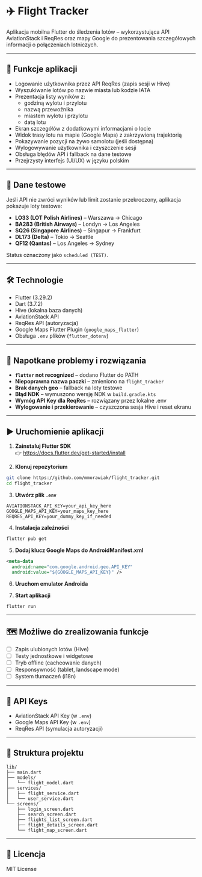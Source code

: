 # ✈️ Flight Tracker

Aplikacja mobilna Flutter do śledzenia lotów – wykorzystująca API AviationStack i ReqRes oraz mapy Google do prezentowania szczegółowych informacji o połączeniach lotniczych.

---

## 📱 Funkcje aplikacji

- Logowanie użytkownika przez API ReqRes (zapis sesji w Hive)
- Wyszukiwanie lotów po nazwie miasta lub kodzie IATA
- Prezentacja listy wyników z:
  - godziną wylotu i przylotu
  - nazwą przewoźnika
  - miastem wylotu i przylotu
  - datą lotu
- Ekran szczegółów z dodatkowymi informacjami o locie
- Widok trasy lotu na mapie (Google Maps) z zakrzywioną trajektorią
- Pokazywanie pozycji na żywo samolotu (jeśli dostępna)
- Wylogowywanie użytkownika i czyszczenie sesji
- Obsługa błędów API i fallback na dane testowe
- Przejrzysty interfejs (UI/UX) w języku polskim

---

## 🧪 Dane testowe

Jeśli API nie zwróci wyników lub limit zostanie przekroczony, aplikacja pokazuje loty testowe:

- **LO33 (LOT Polish Airlines)** – Warszawa → Chicago  
- **BA283 (British Airways)** – Londyn → Los Angeles  
- **SQ26 (Singapore Airlines)** – Singapur → Frankfurt  
- **DL173 (Delta)** – Tokio → Seattle  
- **QF12 (Qantas)** – Los Angeles → Sydney

Status oznaczony jako `scheduled (TEST)`.

---

## 🛠️ Technologie

- Flutter (3.29.2)
- Dart (3.7.2)
- Hive (lokalna baza danych)
- AviationStack API
- ReqRes API (autoryzacja)
- Google Maps Flutter Plugin (`google_maps_flutter`)
- Obsługa `.env` plików (`flutter_dotenv`)

---

## 🚧 Napotkane problemy i rozwiązania

- **`flutter` not recognized** – dodano Flutter do PATH
- **Niepoprawna nazwa paczki** – zmieniono na `flight_tracker`
- **Brak danych geo** – fallback na loty testowe
- **Błąd NDK** – wymuszono wersję NDK w `build.gradle.kts`
- **Wymóg API Key dla ReqRes** – rozwiązany przez lokalne .env
- **Wylogowanie i przekierowanie** – czyszczona sesja Hive i reset ekranu

---

## ▶️ Uruchomienie aplikacji

1. **Zainstaluj Flutter SDK**  
👉 https://docs.flutter.dev/get-started/install

2. **Klonuj repozytorium**

```bash
git clone https://github.com/mmorawiak/flight_tracker.git
cd flight_tracker
```

3. **Utwórz plik `.env`**

```env
AVIATIONSTACK_API_KEY=your_api_key_here
GOOGLE_MAPS_API_KEY=your_maps_key_here
REQRES_API_KEY=your_dummy_key_if_needed
```

4. **Instalacja zależności**

```bash
flutter pub get
```

5. **Dodaj klucz Google Maps do AndroidManifest.xml**

```xml
<meta-data
  android:name="com.google.android.geo.API_KEY"
  android:value="${GOOGLE_MAPS_API_KEY}" />
```

6. **Uruchom emulator Androida**

7. **Start aplikacji**

```bash
flutter run
```

---

## 🗺️ Możliwe do zrealizowania funkcje

- [ ] Zapis ulubionych lotów (Hive)
- [ ] Testy jednostkowe i widgetowe
- [ ] Tryb offline (cacheowanie danych)
- [ ] Responsywność (tablet, landscape mode)
- [ ] System tłumaczeń (i18n)

---

## 🔑 API Keys

- AviationStack API Key (w `.env`)
- Google Maps API Key (w `.env`)
- ReqRes API (symulacja autoryzacji)

---

## 📁 Struktura projektu

```
lib/
├── main.dart
├── models/
│   └── flight_model.dart
├── services/
│   ├── flight_service.dart
│   └── user_service.dart
└── screens/
    ├── login_screen.dart
    ├── search_screen.dart
    ├── flights_list_screen.dart
    ├── flight_details_screen.dart
    └── flight_map_screen.dart

```

---

## 📄 Licencja

MIT License

